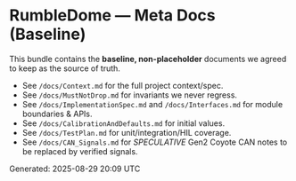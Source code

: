 # RumbleDome — Meta Docs (Baseline)

This bundle contains the **baseline, non-placeholder** documents we agreed to keep as the source of truth.

- See `/docs/Context.md` for the full project context/spec.
- See `/docs/MustNotDrop.md` for invariants we never regress.
- See `/docs/ImplementationSpec.md` and `/docs/Interfaces.md` for module boundaries & APIs.
- See `/docs/CalibrationAndDefaults.md` for initial values.
- See `/docs/TestPlan.md` for unit/integration/HIL coverage.
- See `/docs/CAN_Signals.md` for *SPECULATIVE* Gen2 Coyote CAN notes to be replaced by verified signals.

Generated: 2025-08-29 20:09 UTC
